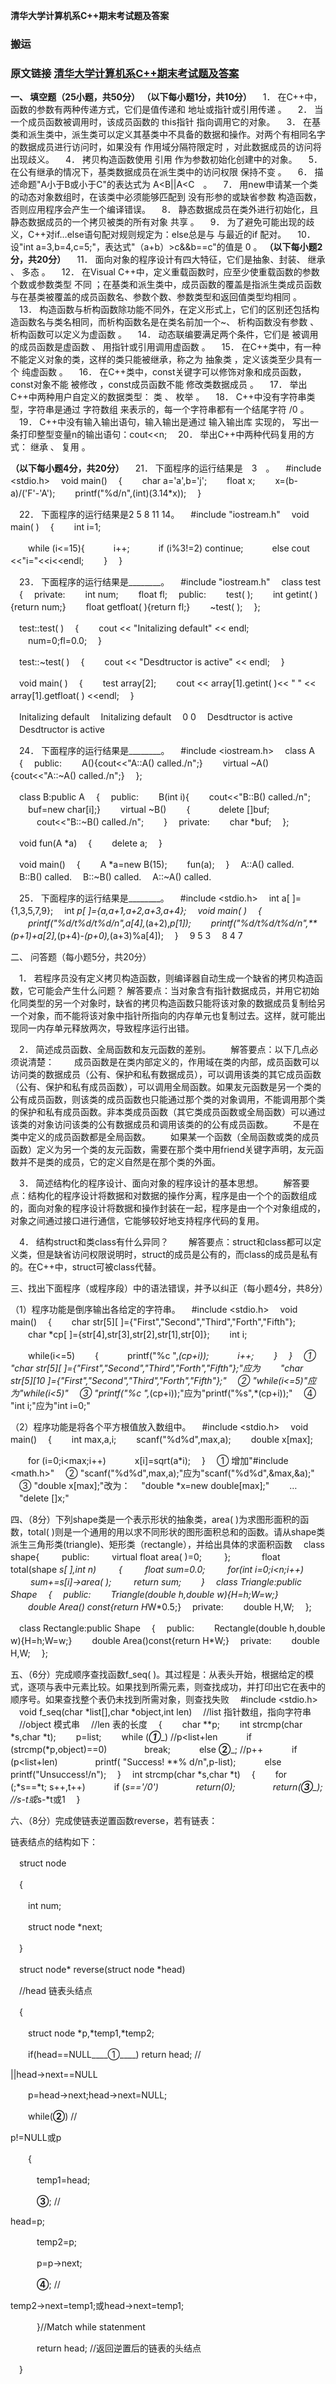 **清华大学计算机系C++期末考试题及答案**

### 搬运

### 原文链接 [**清华大学计算机系C++期末考试题及答案**](https://blog.csdn.net/hyg0811/article/details/9386203)



**一、 填空题（25小题，共50分） （以下每小题1分，共10分）**
　1． 在C++中，函数的参数有两种传递方式，它们是值传递和 地址或指针或引用传递 。
　2． 当一个成员函数被调用时，该成员函数的 this指针 指向调用它的对象。
　3． 在基类和派生类中，派生类可以定义其基类中不具备的数据和操作。对两个有相同名字的数据成员进行访问时，如果没有 作用域分隔符限定时 ，对此数据成员的访问将出现歧义。
　4． 拷贝构造函数使用 引用 作为参数初始化创建中的对象。
　5． 在公有继承的情况下，基类数据成员在派生类中的访问权限 保持不变 。
　6． 描述命题"A小于B或小于C"的表达式为 A<B||A<C　。
　7． 用new申请某一个类的动态对象数组时，在该类中必须能够匹配到 没有形参的或缺省参数 构造函数，否则应用程序会产生一个编译错误。
　8． 静态数据成员在类外进行初始化，且静态数据成员的一个拷贝被类的所有对象 共享 。
　9． 为了避免可能出现的歧义，C++对if…else语句配对规则规定为：else总是与 与最近的if 配对。
　10． 设"int a=3,b=4,c=5;"，表达式"（a+b）>c&&b==c"的值是 0 。
**（以下每小题2分，共20分）**
　11． 面向对象的程序设计有四大特征，它们是抽象、封装、 继承 、 多态 。
　12． 在Visual C++中，定义重载函数时，应至少使重载函数的参数个数或参数类型 不同 ；在基类和派生类中，成员函数的覆盖是指派生类成员函数与在基类被覆盖的成员函数名、参数个数、参数类型和返回值类型均相同 。
　13． 构造函数与析构函数除功能不同外，在定义形式上，它们的区别还包括构造函数名与类名相同，而析构函数名是在类名前加一个~、 析构函数没有参数 、 析构函数可以定义为虚函数 。
　14． 动态联编要满足两个条件，它们是 被调用的成员函数是虚函数 、 用指针或引用调用虚函数 。
　15． 在C++类中，有一种不能定义对象的类，这样的类只能被继承，称之为 抽象类 ，定义该类至少具有一个 纯虚函数 。
　16． 在C++类中，const关键字可以修饰对象和成员函数，const对象不能 被修改 ，const成员函数不能 修改类数据成员 。
　17． 举出C++中两种用户自定义的数据类型： 类 、 枚举 。
　18． C++中没有字符串类型，字符串是通过 字符数组 来表示的，每一个字符串都有一个结尾字符 /0 。
　19． C++中没有输入输出语句，输入输出是通过 输入输出库 实现的， 写出一条打印整型变量n的输出语句：cout<<n; 
　20． 举出C++中两种代码复用的方式： 继承 、 复用 。

**（以下每小题4分，共20分）**
　21． 下面程序的运行结果是　3　。
　#include <stdio.h>
　void main()
　{
　　char a='a',b='j';
　　float x;
　　x=(b-a)/('F'-'A');
　　printf("%d/n",(int)(3.14*x));
　}

　22． 下面程序的运行结果是2 5 8 11 14。
　#include "iostream.h" 
　void main( ) 
　{
　　int i=1;

　　while (i<=15){
　　　i++;
　　　if (i%3!=2) continue; 
　　　else cout <<"i="<<i<<endl;
　　}
　}

　23． 下面程序的运行结果是________。
　#include "iostream.h" 
　class test
　{ 
　private:
　　int num; 
　　float fl; 
　public:
　　test( ); 
　　int getint( ){return num;} 
　　float getfloat( ){return fl;} 
　　~test( ); 
　};

　test::test( ) 
　{
　　cout << "Initalizing default" << endl; 
　　num=0;fl=0.0; 
　}

　test::~test( )
　{
　　cout << "Desdtructor is active" << endl;
　}

　void main( ) 
　{
　　test array[2]; 
　　cout << array[1].getint( )<< " " << array[1].getfloat( ) <<endl; 
　}

　Initalizing default
　Initalizing default
　0 0
　Desdtructor is active
　Desdtructor is active

　24． 下面程序的运行结果是________。
　#include <iostream.h>
　class A
　{
　public:
　　A(){cout<<"A::A() called./n";}
　　virtual ~A(){cout<<"A::~A() called./n";}
　};

　class B:public A
　{
　public:
　　B(int i){
　　cout<<"B::B() called./n";
　　buf=new char[i];}
　　virtual ~B()
　　{
　　　delete []buf;
　　　cout<<"B::~B() called./n";
　　}
　private:
　　char *buf;
　};

　void fun(A *a)
　{
　　delete a;
　}

　void main()
　{
　　A *a=new B(15);
　　fun(a);
　}
　A::A() called.
　B::B() called.
　B::~B() called.
　A::~A() called.

　25． 下面程序的运行结果是________。
　#include <stdio.h>
　int a[ ]={1,3,5,7,9};
　int *p[ ]={a,a+1,a+2,a+3,a+4};
　void main( )
　{
　　printf("%d/t%d/t%d/n",a[4],*(a+2),*p[1]);
　　printf("%d/t%d/t%d/n",**(p+1)+a[2],*(p+4)-*(p+0),*(a+3)%a[4]);
　}
　9 5 3
　8 4 7 
 
二、 问答题（每小题5分，共20分）

　1． 若程序员没有定义拷贝构造函数，则编译器自动生成一个缺省的拷贝构造函数，它可能会产生什么问题？
解答要点：当对象含有指针数据成员，并用它初始化同类型的另一个对象时，缺省的拷贝构造函数只能将该对象的数据成员复制给另一个对象，而不能将该对象中指针所指向的内存单元也复制过去。这样，就可能出现同一内存单元释放两次，导致程序运行出错。

　2． 简述成员函数、全局函数和友元函数的差别。
　　解答要点：以下几点必须说清楚：
　　成员函数是在类内部定义的，作用域在类的内部，成员函数可以访问类的数据成员（公有、保护和私有数据成员），可以调用该类的其它成员函数（公有、保护和私有成员函数），可以调用全局函数。如果友元函数是另一个类的公有成员函数，则该类的成员函数也只能通过那个类的对象调用，不能调用那个类的保护和私有成员函数。非本类成员函数（其它类成员函数或全局函数）可以通过该类的对象访问该类的公有数据成员和调用该类的的公有成员函数。
　　不是在类中定义的成员函数都是全局函数。
　　如果某一个函数（全局函数或类的成员函数）定义为另一个类的友元函数，需要在那个类中用friend关键字声明，友元函数并不是类的成员，它的定义自然是在那个类的外面。

　3． 简述结构化的程序设计、面向对象的程序设计的基本思想。
　　解答要点：结构化的程序设计将数据和对数据的操作分离，程序是由一个个的函数组成的，面向对象的程序设计将数据和操作封装在一起，程序是由一个个对象组成的，对象之间通过接口进行通信，它能够较好地支持程序代码的复用。

　4． 结构struct和类class有什么异同？
　　解答要点：struct和class都可以定义类，但是缺省访问权限说明时，struct的成员是公有的，而class的成员是私有的。在C++中，struct可被class代替。

三、找出下面程序（或程序段）中的语法错误，并予以纠正（每小题4分，共8分）

（1）程序功能是倒序输出各给定的字符串。
　#include <stdio.h> 
　void main()
　{
　　char str[5][ ]={"First","Second","Third","Forth","Fifth"};
　　char *cp[ ]={str[4],str[3],str[2],str[1],str[0]};
　　int i;

　　while(i<=5)
　　{
　　　printf("%c ",*(cp+i));
　　　i++;
　　}
　}
　① "char str[5][ ]={"First","Second","Third","Forth","Fifth"};"应为
　　"char str[5][10 ]={"First","Second","Third","Forth","Fifth"};"
　② "while(i<=5)"应为"while(i<5)"
　③ "printf("%c ",*(cp+i));"应为"printf("%s",*(cp+i));"
　④ "int i;"应为"int i=0;"

（2）程序功能是将各个平方根值放入数组中。
　#include <stdio.h>
　void main()
　{
　　int max,a,i;
　　scanf("%d%d",max,a);
　　double x[max];

　　for (i=0;i<max;i++)
　　　x[i]=sqrt(a*i);
　}
　① 增加"#include <math.h>"
　② "scanf("%d%d",max,a);"应为"scanf("%d%d",&max,&a);"
　③ "double x[max];"改为：
　"double *x=new double[max];"
　　…
　"delete []x;"

四、（8分）下列shape类是一个表示形状的抽象类，area( )为求图形面积的函数，total( )则是一个通用的用以求不同形状的图形面积总和的函数。请从shape类派生三角形类(triangle)、矩形类（rectangle），并给出具体的求面积函数
　class shape{ 
　　 public: 
　　 virtual float area( )=0;
　　 }; 
　　 
　float total(shape *s[ ],int n) 
　　 { 
　　 float sum=0.0; 
　　 for(int i=0;i<n;i++) 
　　 sum+=s[i]->area( ); 
　　 return sum; 
　　}
　class Triangle:public Shape
　{
　public:
　　Triangle(double h,double w){H=h;W=w;}
　　double Area() const{return H*W*0.5;}
　private:
　　double H,W;
　};

　class Rectangle:public Shape
　{
　public:
　　Rectangle(double h,double w){H=h;W=w;}
　　double Area()const{return H*W;}
　private:
　　double H,W;
　}; 
 


五、（6分）完成顺序查找函数f_seq( )。其过程是：从表头开始，根据给定的模式，逐项与表中元素比较。如果找到所需元素，则查找成功，并打印出它在表中的顺序号。如果查找整个表仍未找到所需对象，则查找失败
　#include <stdio.h>
　void f_seq(char *list[],char *object,int len)
　//list 指针数组，指向字符串
　//object 模式串
　//len 表的长度
　{
　　char **p;
　　int strcmp(char *s,char *t); 
　　p=list;
　　while (_____①______) //p<list+len
　　　if (strcmp(*p,object)==0)
　　　　break;
　　　else ______②_______; //p++
　　　if (p<list+len)
　　　　printf( "Success! **% d/n",p-list);
　　　else printf("Unsuccess!/n");
　}
　int strcmp(char *s,char *t)
　{
　　for (;*s==*t; s++,t++)
　　　if (*s=='/0')
　　　　return(0);
　　　　return(_____③______); //s-t或*s-*t或1
　}

六、（8分）完成使链表逆置函数reverse，若有链表：

链表结点的结构如下：

　struct node

　{

　　int num;

　　struct node *next;

　}

　struct node* reverse(struct node *head)

　//head 链表头结点

　{

　　struct node *p,*temp1,*temp2; 

　　if(head==NULL____①____) return head; //

||head->next==NULL

　　p=head->next;head->next=NULL;

　　while(____②____) //

p!=NULL或p

　　{

　　　temp1=head;

　　　____③____; //

head=p;

　　　temp2=p;

　　　p=p->next;

　　　____④____; //

temp2->next=temp1;或head->next=temp1;

　　　}//Match while statenment

　　　return head; //返回逆置后的链表的头结点

　}